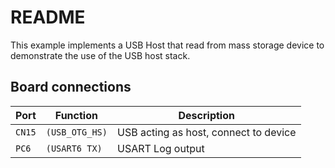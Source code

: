 # README

This example implements a USB Host that read from mass storage device
to demonstrate the use of the USB host stack.

## Board connections

| Port          | Function       | Description                               |
| ------------- | -------------- | ----------------------------------------- |
| `CN15`        | `(USB_OTG_HS)` | USB acting as host, connect to device     |
| `PC6`         | `(USART6 TX)`  | USART Log output                          |
